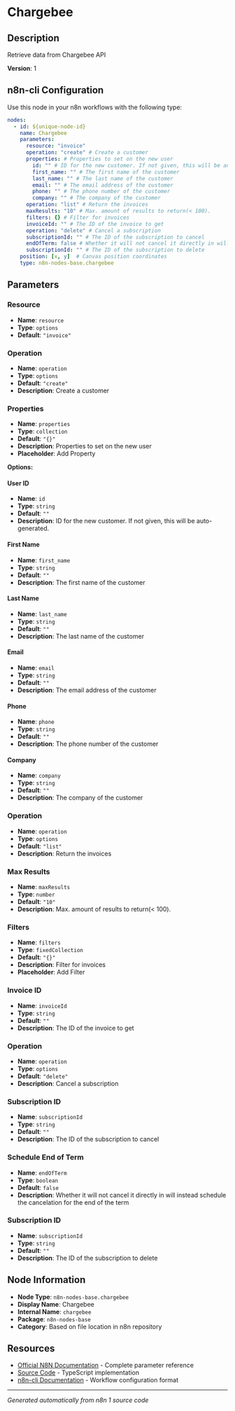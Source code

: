 # Chargebee

## Description

Retrieve data from Chargebee API

**Version**: 1

## n8n-cli Configuration

Use this node in your n8n workflows with the following type:

```yaml
nodes:
  - id: ${unique-node-id}
    name: Chargebee
    parameters:
      resource: "invoice"
      operation: "create" # Create a customer
      properties: # Properties to set on the new user
        id: "" # ID for the new customer. If not given, this will be auto-generated.
        first_name: "" # The first name of the customer
        last_name: "" # The last name of the customer
        email: "" # The email address of the customer
        phone: "" # The phone number of the customer
        company: "" # The company of the customer
      operation: "list" # Return the invoices
      maxResults: "10" # Max. amount of results to return(< 100).
      filters: {} # Filter for invoices
      invoiceId: "" # The ID of the invoice to get
      operation: "delete" # Cancel a subscription
      subscriptionId: "" # The ID of the subscription to cancel
      endOfTerm: false # Whether it will not cancel it directly in will instead schedule the cancelation for the end of the term
      subscriptionId: "" # The ID of the subscription to delete
    position: [x, y]  # Canvas position coordinates
    type: n8n-nodes-base.chargebee
```

## Parameters

### Resource

- **Name**: `resource`
- **Type**: `options`
- **Default**: `"invoice"`

### Operation

- **Name**: `operation`
- **Type**: `options`
- **Default**: `"create"`
- **Description**: Create a customer

### Properties

- **Name**: `properties`
- **Type**: `collection`
- **Default**: `"{}"`
- **Description**: Properties to set on the new user
- **Placeholder**: Add Property

**Options:**

#### User ID
- **Name**: `id`
- **Type**: `string`
- **Default**: `""`
- **Description**: ID for the new customer. If not given, this will be auto-generated.

#### First Name
- **Name**: `first_name`
- **Type**: `string`
- **Default**: `""`
- **Description**: The first name of the customer

#### Last Name
- **Name**: `last_name`
- **Type**: `string`
- **Default**: `""`
- **Description**: The last name of the customer

#### Email
- **Name**: `email`
- **Type**: `string`
- **Default**: `""`
- **Description**: The email address of the customer

#### Phone
- **Name**: `phone`
- **Type**: `string`
- **Default**: `""`
- **Description**: The phone number of the customer

#### Company
- **Name**: `company`
- **Type**: `string`
- **Default**: `""`
- **Description**: The company of the customer


### Operation

- **Name**: `operation`
- **Type**: `options`
- **Default**: `"list"`
- **Description**: Return the invoices

### Max Results

- **Name**: `maxResults`
- **Type**: `number`
- **Default**: `"10"`
- **Description**: Max. amount of results to return(< 100).

### Filters

- **Name**: `filters`
- **Type**: `fixedCollection`
- **Default**: `"{}"`
- **Description**: Filter for invoices
- **Placeholder**: Add Filter

### Invoice ID

- **Name**: `invoiceId`
- **Type**: `string`
- **Default**: `""`
- **Description**: The ID of the invoice to get

### Operation

- **Name**: `operation`
- **Type**: `options`
- **Default**: `"delete"`
- **Description**: Cancel a subscription

### Subscription ID

- **Name**: `subscriptionId`
- **Type**: `string`
- **Default**: `""`
- **Description**: The ID of the subscription to cancel

### Schedule End of Term

- **Name**: `endOfTerm`
- **Type**: `boolean`
- **Default**: `false`
- **Description**: Whether it will not cancel it directly in will instead schedule the cancelation for the end of the term

### Subscription ID

- **Name**: `subscriptionId`
- **Type**: `string`
- **Default**: `""`
- **Description**: The ID of the subscription to delete


## Node Information

- **Node Type**: `n8n-nodes-base.chargebee`
- **Display Name**: Chargebee
- **Internal Name**: `chargebee`
- **Package**: `n8n-nodes-base`
- **Category**: Based on file location in n8n repository

## Resources

- [Official N8N Documentation](https://docs.n8n.io/integrations/builtin/app-nodes/n8n-nodes-base.chargebee/) - Complete parameter reference
- [Source Code](https://github.com/n8n-io/n8n/blob/master/packages/nodes-base/nodes/Chargebee/Chargebee.node.ts) - TypeScript implementation
- [n8n-cli Documentation](https://github.com/edenreich/n8n-cli) - Workflow configuration format

---
*Generated automatically from n8n 1 source code*
